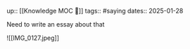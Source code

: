 up:: [[Knowledge MOC 🧠]]
tags:: #saying
dates:: 2025-01-28

Need to write an essay about that

![[IMG_0127.jpeg]]
